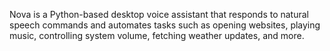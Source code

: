 Nova is a Python-based desktop voice assistant that responds to natural speech commands and automates tasks such as opening websites, playing music, controlling system volume, fetching weather updates, and more.